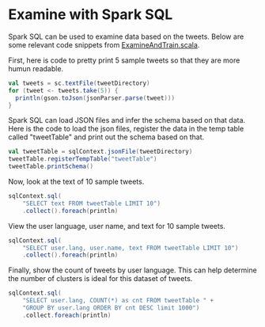 # Examine with Spark SQL

Spark SQL can be used to examine data based on the tweets.  Below are some relevant
code snippets from [ExamineAndTrain.scala](scala/src/main/scala/com/databricks/apps/twitter_classifier/ExamineAndTrain.scala).

First, here is code to pretty print 5 sample tweets so that they are
more humun readable.

```scala
val tweets = sc.textFile(tweetDirectory)
for (tweet <- tweets.take(5)) {
  println(gson.toJson(jsonParser.parse(tweet)))
}
```

Spark SQL can load JSON files and infer the schema based on that data.  Here is
the code to load the json files, register the data in the temp table called "tweetTable" and print out the schema based on that.

```scala
val tweetTable = sqlContext.jsonFile(tweetDirectory)
tweetTable.registerTempTable("tweetTable")
tweetTable.printSchema()
```

Now, look at the text of 10 sample tweets.
```scala
sqlContext.sql(
    "SELECT text FROM tweetTable LIMIT 10")
    .collect().foreach(println)
```

View the user language, user name, and text for 10 sample tweets.
```scala
sqlContext.sql(
    "SELECT user.lang, user.name, text FROM tweetTable LIMIT 10")
    .collect().foreach(println)
```

Finally, show the count of tweets by user language.  This can help determine the number of clusters is ideal for this dataset of tweets.
```scala
sqlContext.sql(
    "SELECT user.lang, COUNT(*) as cnt FROM tweetTable " +
    "GROUP BY user.lang ORDER BY cnt DESC limit 1000")
    .collect.foreach(println)
```
